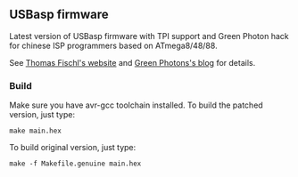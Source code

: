 ## USBasp firmware
Latest version of USBasp firmware with TPI support and Green Photon hack for chinese ISP programmers based on ATmega8/48/88.

See [Thomas Fischl's website](https://www.fischl.de/usbasp/) and [Green Photons's blog](https://www.sciencetronics.com/greenphotons/?p=1937) for details.


### Build
Make sure you have avr-gcc toolchain installed. To build the patched version, just type:

`make main.hex`

To build original version, just type:

`make -f Makefile.genuine main.hex`
